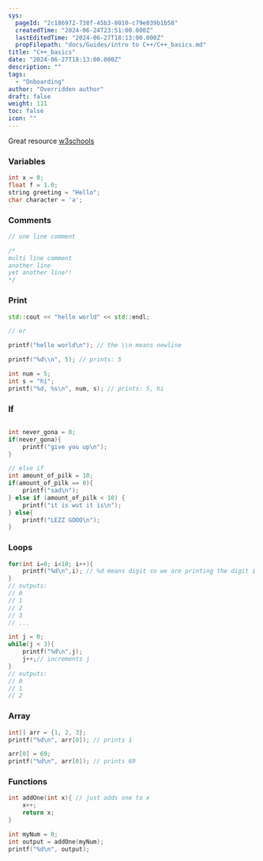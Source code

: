 ```yaml
---
sys:
  pageId: "2c186972-738f-45b3-8010-c79e039b1b58"
  createdTime: "2024-06-24T23:51:00.000Z"
  lastEditedTime: "2024-06-27T18:13:00.000Z"
  propFilepath: "docs/Guides/intro to C++/C++_basics.md"
title: "C++_basics"
date: "2024-06-27T18:13:00.000Z"
description: ""
tags:
  - "Onboarding"
author: "Overridden author"
draft: false
weight: 111
toc: false
icon: ""
---
```


Great resource [w3schools](https://www.w3schools.com/cpp/default.asp)

### Variables

```c++
int x = 0;
float f = 1.0;
string greeting = "Hello";
char character = 'a';

```

### Comments

```c++
// one line comment

/*
multi line comment
another line
yet another line!!
*/

```

### Print

```c++
std::cout << "hello world" << std::endl;

// or

printf("hello world\n"); // the \\n means newline

printf("%d\\n", 5); // prints: 5

int num = 5;
int s = "hi";
printf("%d, %s\n", num, s); // prints: 5, hi

```

### If

```c++

int never_gona = 0;
if(never_gona){
    printf("give you up\n");
}

// else if
int amount_of_pilk = 10;
if(amount_of_pilk == 0){
    printf("sad\n");
} else if (amount_of_pilk < 10) {
    printf("it is wut it is\n");
} else{
    printf("LEZZ GOOO\n");
}


```

### Loops

```c++
for(int i=0; i<10; i++){
    printf("%d\n",i); // %d means digit so we are printing the digit i
}
// outputs:
// 0
// 1
// 2
// 3
// ...

int j = 0;
while(j < 3){
    printf("%d\n",j);
    j++;// increments j
}
// outputs:
// 0
// 1
// 2

```

### Array

```c++
int[] arr = {1, 2, 3};
printf("%d\n", arr[0]); // prints 1

arr[0] = 69;
printf("%d\n", arr[0]); // prints 69

```

### Functions

```c++
int addOne(int x){ // just adds one to x
    x++;
    return x;
}

int myNum = 0;
int output = addOne(myNum);
printf("%d\n", output);

```
